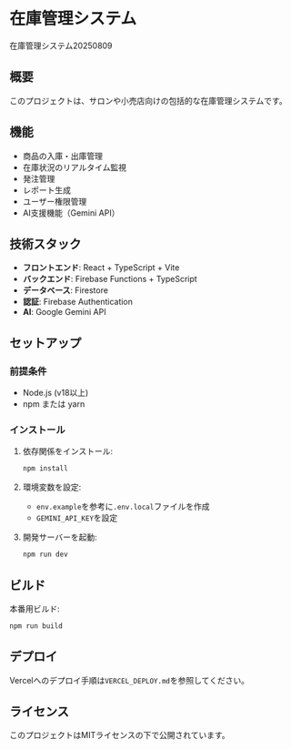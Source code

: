 # 在庫管理システム

在庫管理システム20250809

## 概要

このプロジェクトは、サロンや小売店向けの包括的な在庫管理システムです。

## 機能

- 商品の入庫・出庫管理
- 在庫状況のリアルタイム監視
- 発注管理
- レポート生成
- ユーザー権限管理
- AI支援機能（Gemini API）

## 技術スタック

- **フロントエンド**: React + TypeScript + Vite
- **バックエンド**: Firebase Functions + TypeScript
- **データベース**: Firestore
- **認証**: Firebase Authentication
- **AI**: Google Gemini API

## セットアップ

### 前提条件
- Node.js (v18以上)
- npm または yarn

### インストール

1. 依存関係をインストール:
   ```bash
   npm install
   ```

2. 環境変数を設定:
   - `env.example`を参考に`.env.local`ファイルを作成
   - `GEMINI_API_KEY`を設定

3. 開発サーバーを起動:
   ```bash
   npm run dev
   ```

## ビルド

本番用ビルド:
```bash
npm run build
```

## デプロイ

Vercelへのデプロイ手順は`VERCEL_DEPLOY.md`を参照してください。

## ライセンス

このプロジェクトはMITライセンスの下で公開されています。
